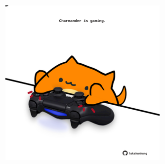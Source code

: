 <!-- built at 10/08/2023, 14:00:56 UTC -->
<p align="center">
  <img width="500" height="500" src="./ReadmeImage.svg">
</p>

